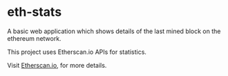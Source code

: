# eth-stats
A basic web application which shows details of the last mined block on the ethereum network.

This project uses Etherscan.io APIs for statistics.

Visit [Etherscan.io](https://etherscan.io/), for more details.
